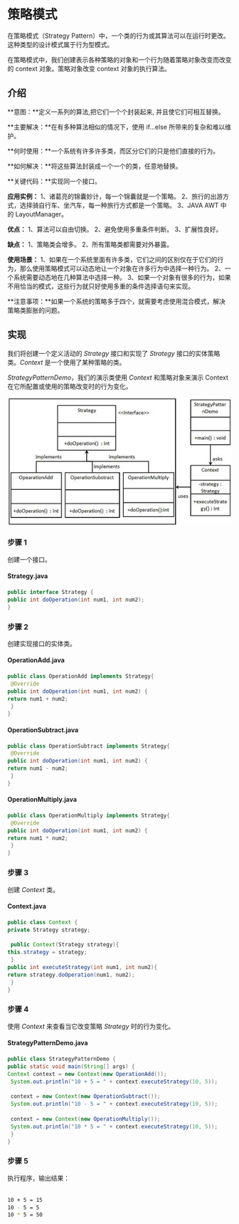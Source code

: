 # 策略模式


在策略模式（Strategy Pattern）中，一个类的行为或其算法可以在运行时更改。这种类型的设计模式属于行为型模式。


在策略模式中，我们创建表示各种策略的对象和一个行为随着策略对象改变而改变的 context 对象。策略对象改变 context 对象的执行算法。


## 介绍

**意图：**定义一系列的算法,把它们一个个封装起来, 并且使它们可相互替换。

**主要解决：**在有多种算法相似的情况下，使用 if...else 所带来的复杂和难以维护。

**何时使用：**一个系统有许多许多类，而区分它们的只是他们直接的行为。

**如何解决：**将这些算法封装成一个一个的类，任意地替换。

**关键代码：**实现同一个接口。

**应用实例：**
1、诸葛亮的锦囊妙计，每一个锦囊就是一个策略。
2、旅行的出游方式，选择骑自行车、坐汽车，每一种旅行方式都是一个策略。
3、JAVA AWT 中的 LayoutManager。

**优点：**
1、算法可以自由切换。
2、避免使用多重条件判断。
3、扩展性良好。



**缺点：**
1、策略类会增多。
2、所有策略类都需要对外暴露。



**使用场景：**
1、如果在一个系统里面有许多类，它们之间的区别仅在于它们的行为，那么使用策略模式可以动态地让一个对象在许多行为中选择一种行为。
2、一个系统需要动态地在几种算法中选择一种。
3、如果一个对象有很多的行为，如果不用恰当的模式，这些行为就只好使用多重的条件选择语句来实现。



**注意事项：**如果一个系统的策略多于四个，就需要考虑使用混合模式，解决策略类膨胀的问题。


## 实现


我们将创建一个定义活动的 *Strategy* 接口和实现了 *Strategy* 接口的实体策略类。*Context* 是一个使用了某种策略的类。

*StrategyPatternDemo*，我们的演示类使用 *Context* 和策略对象来演示 Context 在它所配置或使用的策略改变时的行为变化。

![策略模式的 UML 图](./.策略模式.assets/strategy_pattern_uml_diagram.jpg)

### 步骤 1


创建一个接口。



#### Strategy.java



```java
public interface Strategy {
public int doOperation(int num1, int num2);
}
```



### 步骤 2


创建实现接口的实体类。



#### OperationAdd.java



```java
public class OperationAdd implements Strategy{
 @Override
public int doOperation(int num1, int num2) {
return num1 + num2;
 }
}
```




#### OperationSubtract.java



```java
public class OperationSubtract implements Strategy{
 @Override
public int doOperation(int num1, int num2) {
return num1 - num2;
 }
}
```




#### OperationMultiply.java



```java
public class OperationMultiply implements Strategy{
 @Override
public int doOperation(int num1, int num2) {
return num1 * num2;
 }
}
```



### 步骤 3


创建 *Context* 类。



#### Context.java



```java
public class Context {
private Strategy strategy;

 public Context(Strategy strategy){
this.strategy = strategy;
 }
public int executeStrategy(int num1, int num2){
return strategy.doOperation(num1, num2);
 }
}
```



### 步骤 4


使用 *Context* 来查看当它改变策略 *Strategy* 时的行为变化。



#### StrategyPatternDemo.java



```java
public class StrategyPatternDemo {
public static void main(String[] args) {
Context context = new Context(new OperationAdd()); 
 System.out.println("10 + 5 = " + context.executeStrategy(10, 5));

 context = new Context(new OperationSubtract()); 
 System.out.println("10 - 5 = " + context.executeStrategy(10, 5));

 context = new Context(new OperationMultiply()); 
 System.out.println("10 * 5 = " + context.executeStrategy(10, 5));
 }
}
```



### 步骤 5


执行程序，输出结果：



```sh

10 + 5 = 15
10 - 5 = 5
10 * 5 = 50

```

